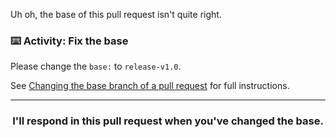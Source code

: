 Uh oh, the base of this pull request isn't quite right.

### :keyboard: Activity: Fix the base

Please change the `base:` to `release-v1.0`. 

See [Changing the base branch of a pull request](https://help.github.com/articles/changing-the-base-branch-of-a-pull-request/) for full instructions. 


<hr>
<h3 align="center">I'll respond in this pull request when you've changed the base.</h3>
